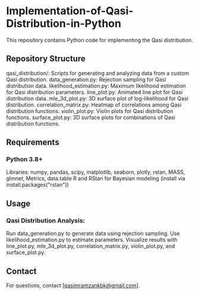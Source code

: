 # Implementation-of-Qasi-Distribution-in-Python
This repository contains Python code for implementing the Qasi distribution.  

## Repository Structure

qasi_distribution/: Scripts for generating and analyzing data from a custom Qasi distribution.
data_generation.py: Rejection sampling for Qasi distribution data.
likelihood_estimation.py: Maximum likelihood estimation for Qasi distribution parameters.
line_plot.py: Animated line plot for Qasi distribution data.
mle_3d_plot.py: 3D surface plot of log-likelihood for Qasi distribution.
correlation_matrix.py: Heatmap of correlations among Qasi distribution functions.
violin_plot.py: Violin plots for Qasi distribution functions.
surface_plot.py: 3D surface plots for combinations of Qasi distribution functions.


 ## Requirements

### Python 3.8+
Libraries: numpy, pandas, scipy, matplotlib, seaborn, plotly, rstan, MASS, glmnet, Metrics, data.table
R and RStan for Bayesian modeling (install via install.packages("rstan"))

## Usage

### Qasi Distribution Analysis:
Run data_generation.py to generate data using rejection sampling.
Use likelihood_estimation.py to estimate parameters.
Visualize results with line_plot.py, mle_3d_plot.py, correlation_matrix.py, violin_plot.py, and surface_plot.py.

 
## Contact
For questions, contact [qasimramzankbk@gmail.com].
